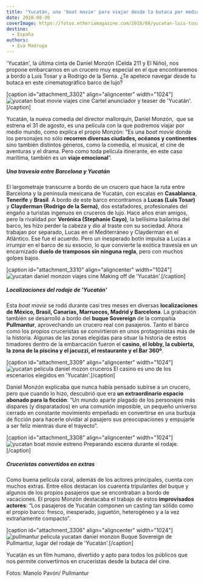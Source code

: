 ```yaml
---
title: "Yucatán, una 'boat movie' para viajar desde la butaca por medio mundo"
date: 2018-08-30
coverImage: https://fotos.etheriamagazine.com/2018/08/yucatan-luis-tosar-pelicula-crucero.jpg
destino: 
  - España
authors: 
  - Eva Madruga
---
```


'Yucatán', la última cinta de Daniel Monzón (Celda 211 y El Niño), nos propone embarcarnos en un crucero muy especial en el que encontraremos a bordo a Luis Tosar y a Rodrigo de la Serna. ¿Te apetece navegar desde tu butaca en este cinematográfico barco de lujo?

\[caption id="attachment\_3302" align="aligncenter" width="1024"\]![yucatan boat movie viajes cine](https://fotos.etheriamagazine.com/2018/08/viajes-cine-yucatan-crucero.jpg "Cartel anunciador de 'Yucatán'.") Cartel anunciador y teaser de 'Yucatán'.\[/caption\]

Yucatán, la nueva comedia del director mallorquín, Daniel Monzón,  que se estrena el 31 de agosto, es una película con la que podremos viajar por medio mundo, como explica el propio Monzón: “Es una _boat movie_ donde los personajes no sólo **recorren diversas ciudades, océanos y continentes** sino también distintos géneros, como la comedia, el musical, el cine de aventuras y el drama. Pero como toda película itinerante, en este caso marítima, también es un **viaje emocional**”.

##### Una travesía entre Barcelona y Yucatán

El largometraje transcurre a bordo de un crucero que hace la ruta entre Barcelona y la península mexicana de Yucatán, con escalas en **Casablanca**, **Tenerife** y **Brasil**. A bordo de este barco encontramos a **Lucas (Luis Tosar)** y **Clayderman (Rodrigo de la Serna)**, dos estafadores, profesionales del engaño a turistas ingenuos en cruceros de lujo. Hace años eran amigos, pero la rivalidad por **Verónica (Stephanie Cayo)**, la bellísima bailarina del barco, les hizo perder la cabeza y dio al traste con su sociedad. Ahora trabajan por separado, Lucas en el Mediterráneo y Clayderman en el Atlántico. Ese fue el acuerdo. Pero un inesperado botín impulsa a Lucas a irrumpir en el barco de su exsocio, lo que convierte la exótica travesía en un encarnizado **duelo de tramposos sin ninguna regla**, pero con muchos golpes bajos.

\[caption id="attachment\_3310" align="aligncenter" width="1024"\]![yucatan daniel monzon viajes cine](https://fotos.etheriamagazine.com/2018/08/Yucatan-making-off-manolo-pavon.jpg "Making off de Yucatán.") Making off de 'Yucatán'.\[/caption\]

##### Localizaciones del rodaje de 'Yucatán'

Esta _boat movie_ se rodó durante casi tres meses en diversas **localizaciones de México, Brasil, Canarias, Marruecos, Madrid y Barcelona**. La grabación también se desarrolló a bordo del **buque Sovereign** de la compañía **Pullmantur**, aprovechando un crucero real con pasajeros. Tanto el barco como los propios cruceristas se convirtieron en unos protagonistas más de la historia. Algunas de las zonas elegidas para situar la historia de estos timadores dentro de la embarcación fueron el **casino, el lobby, la cubierta, la zona de la piscina y el jacuzzi, el restaurante y el Bar 360º**.

\[caption id="attachment\_3309" align="aligncenter" width="1024"\]![yucatan pelicula daniel mozon cruceros](https://fotos.etheriamagazine.com/2018/08/Yucatan-manolo-pavon-pelicula.jpg "El casino es uno de los escenarios elegidos en 'Yucatán'.") El casino es uno de los escenarios elegidos en 'Yucatán'.\[/caption\]

Daniel Monzón explicaba que nunca había pensado subirse a un crucero, pero que cuando lo hizo, descubrió que era **un extraordinario espacio abonado para la ficción**: “Un mundo aparte plagado de los personajes más dispares (y disparatados) en una comunión imposible, un pequeño universo cerrado en constante movimiento empeñado en convertirse en una burbuja de ficción para hacerle olvidar al pasajero sus preocupaciones y empujarle a ser feliz mientras dure el trayecto”.

\[caption id="attachment\_3308" align="aligncenter" width="1024"\]![yucatan boat movie estreno](https://fotos.etheriamagazine.com/2018/08/yucatan-makingoff-pelicula-manolo-pavon.jpg "Preparando escena durante el rodaje.") Preparando escena durante el rodaje.\[/caption\]

##### Cruceristas convertidos en extras

Como buena película coral, además de los actores principales, cuenta con muchos extras. Entre ellos destacan los cuarenta tripulantes del buque y algunos de los propios pasajeros que se encontraban a bordo de vacaciones. El propio Monzón destacaba el trabajo de estos **improvisados actores**: “Los pasajeros de Yucatán componen un casting tan sólido como el propio barco: fresco, inesperado, juguetón, heterogéneo y a la vez extrañamente compacto”.

\[caption id="attachment\_3306" align="aligncenter" width="1024"\]![pullmantur pelicula yucatan daniel monzon](https://fotos.etheriamagazine.com/2018/08/Buque-Sovereign-de-Pullmantur-Cruceros-Yucatan.jpg "Buque Sovereign de Pullmantur, lugar del rodaje de 'Yucatán'.") Buque Sovereign de Pullmantur, lugar del rodaje de 'Yucatán'.\[/caption\]

Yucatán es un film humano, divertido y apto para todos los públicos que nos permite convertirnos en cruceristas desde la butaca del cine.

Fotos: Manolo Pavón/ Pullmantur
